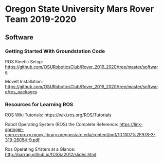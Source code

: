 # Oregon State University Mars Rover Team 2019-2020

## Software
### Getting Started With Groundstation Code

ROS Kinetic Setup: https://github.com/OSURoboticsClub/Rover_2019_2020/tree/master/software

MoveIt Installation: https://github.com/OSURoboticsClub/Rover_2019_2020/tree/master/software/ros_packages

### Resources for Learning ROS

ROS Wiki Tutorials: https://wiki.ros.org/ROS/Tutorials

Robot Operating System (ROS) the Complete Reference: https://link-springer-com.ezproxy.proxy.library.oregonstate.edu/content/pdf/10.1007%2F978-3-319-26054-9.pdf

Ros Operating SYstem at a Glance: http://barraq.github.io/fOSSa2012/slides.html
